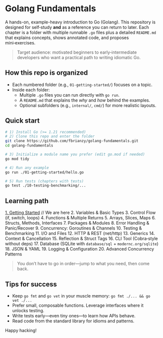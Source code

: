 # Golang Fundamentals

A hands-on, example-heavy introduction to Go (Golang). This repository is designed for self‑study **and** as a reference you can return to later. Each chapter is a folder with multiple runnable `.go` files plus a detailed `README.md` that explains concepts, shows annotated code, and proposes mini‑exercises.

> Target audience: motivated beginners to early‑intermediate developers who want a practical path to writing idiomatic Go.

## How this repo is organized

- Each numbered folder (e.g., `01-getting-started/`) focuses on a topic.
- Inside each folder:
  - Multiple `.go` files you can run directly with `go run`.
  - A `README.md` that explains the *why* and *how* behind the examples.
  - Optional subfolders (e.g., `internal/`, `cmd/`) for more realistic layouts.

## Quick start

```bash
# 1) Install Go (>= 1.21 recommended)
# 2) Clone this repo and enter the folder
git clone https://github.com/fbrianzy/golang-fundamentals.git
cd golang-fundamentals

# 3) Initialize a module name you prefer (edit go.mod if needed)
go mod tidy

# 4) Run any example
go run ./01-getting-started/hello.go

# 5) Run tests (chapters with tests)
go test ./10-testing-benchmarking/...
```

## Learning path

[1. Getting Started]() // We are here
2. Variables & Basic Types
3. Control Flow (if, switch, loops)
4. Functions & Multiple Returns
5. Arrays, Slices, Maps
6. Structs, Methods, Interfaces
7. Packages & Modules
8. Error Handling & Panic/Recover
9. Concurrency: Goroutines & Channels
10. Testing & Benchmarking
11. I/O and Files
12. HTTP & REST (net/http)
13. Generics
14. Context & Cancellation
15. Reflection & Struct Tags
16. CLI Tool (Cobra‑style without deps)
17. Database (SQLite with `database/sql` + `modernc.org/sqlite`)
18. JSON & YAML
19. Logging & Configuration
20. Advanced Concurrency Patterns

> You don’t have to go in order—jump to what you need, then come back.

## Tips for success

- Keep `go fmt` and `go vet` in your muscle memory: `go fmt ./... && go vet ./...`
- Prefer small, composable functions. Leverage interfaces where it unlocks testing.
- Write tests early—even tiny ones—to learn how APIs behave.
- Read code from the standard library for idioms and patterns.

Happy hacking!

